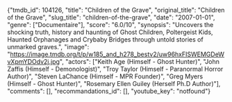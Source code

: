 {"tmdb_id": 104126, "title": "Children of the Grave", "original_title": "Children of the Grave", "slug_title": "children-of-the-grave", "date": "2007-01-01", "genre": ["Documentaire"], "score": "6.0/10", "synopsis": "Uncovers the shocking truth, history and haunting of Ghost Children, Poltergeist Kids, Haunted Orphanages and Crybaby Bridges through untold stories of unmarked graves.", "image": "https://image.tmdb.org/t/p/w185_and_h278_bestv2/uw96hxFISWEMGDeWvXpmYDOdv2j.jpg", "actors": ["Keith Age (Himself - Ghost Hunter)", "John Zaffis (Himself - Demonologist)", "Troy Taylor (Himself - Paranormal Horror Author)", "Steven LaChance (Himself - MPR Founder)", "Greg Myers (Himself - Ghost Hunter)", "Rosemary Ellen Guiley (Herself Ph.D Author)"], "comments": [], "recommandations_id": [], "youtube_key": "notfound"}